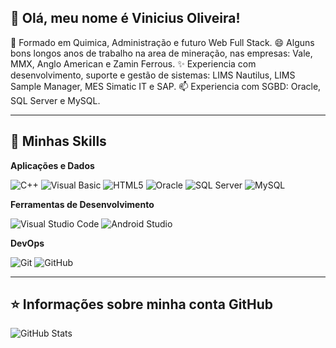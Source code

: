 ## 👋 Olá, meu nome é <strong>Vinicius Oliveira!</strong>

💬 Formado em Quimica, Administração e futuro Web Full Stack.
😄 Alguns bons longos anos de trabalho na area de mineração, nas empresas: Vale, MMX, Anglo American e Zamin Ferrous.
✨ Experiencia com desenvolvimento, suporte e gestão de sistemas: LIMS Nautilus, LIMS Sample Manager, MES Simatic IT e SAP.
📫 Experiencia com SGBD: Oracle, SQL Server e MySQL.

----

## 🚀 Minhas Skills

**Aplicações e Dados**

  ![C++](https://img.shields.io/badge/-C++-brightgreen)
  ![Visual Basic](https://img.shields.io/badge/-Visual%20Basic-green)
  ![HTML5](https://img.shields.io/badge/-HTML5-yellowgreen)
  ![Oracle](https://img.shields.io/badge/-Oracle-yellow)
  ![SQL Server](https://img.shields.io/badge/-SQL%20Server-orange)
  ![MySQL](https://img.shields.io/badge/-MySQL-red)

**Ferramentas de Desenvolvimento**

  ![Visual Studio Code](https://img.shields.io/badge/-Visual%20Studio%20Code-lightgrey)
  ![Android Studio](https://img.shields.io/badge/-Android%20Studio-blue) 

**DevOps**

  ![Git](https://img.shields.io/badge/-Git-333333?style=flat&logo=git)
  ![GitHub](https://img.shields.io/badge/-GitHub-333333?style=flat&logo=github)
  
----

## ⭐ Informações sobre minha conta GitHub
![GitHub Stats](https://github-readme-stats.vercel.app/api?username=viniciusoliveira-inf&show_icons=true)
